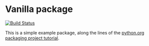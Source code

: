 # Vanilla package
[![Build Status](https://travis-ci.org/Feralo/vanilla_pkg.svg?branch=master)](https://travis-ci.org/Feralo/vanilla_pkg)

This is a simple example package, along the lines of the [python.org](https://python.org)
[packaging project tutorial](https://packaging.python.org/tutorials/packaging-projects/).
